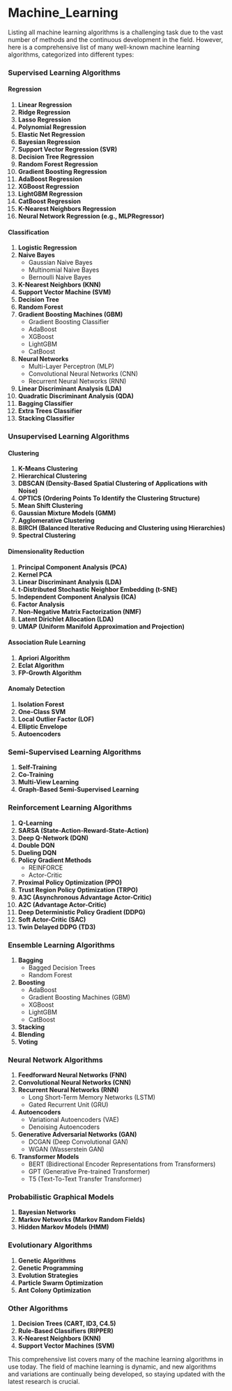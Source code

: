 # Machine_Learning
Listing all machine learning algorithms is a challenging task due to the vast number of methods and the continuous development in the field. However, here is a comprehensive list of many well-known machine learning algorithms, categorized into different types:

### Supervised Learning Algorithms

#### **Regression**
1. **Linear Regression**
2. **Ridge Regression**
3. **Lasso Regression**
4. **Polynomial Regression**
5. **Elastic Net Regression**
6. **Bayesian Regression**
7. **Support Vector Regression (SVR)**
8. **Decision Tree Regression**
9. **Random Forest Regression**
10. **Gradient Boosting Regression**
11. **AdaBoost Regression**
12. **XGBoost Regression**
13. **LightGBM Regression**
14. **CatBoost Regression**
15. **K-Nearest Neighbors Regression**
16. **Neural Network Regression (e.g., MLPRegressor)**

#### **Classification**
1. **Logistic Regression**
2. **Naive Bayes**
   - Gaussian Naive Bayes
   - Multinomial Naive Bayes
   - Bernoulli Naive Bayes
3. **K-Nearest Neighbors (KNN)**
4. **Support Vector Machine (SVM)**
5. **Decision Tree**
6. **Random Forest**
7. **Gradient Boosting Machines (GBM)**
   - Gradient Boosting Classifier
   - AdaBoost
   - XGBoost
   - LightGBM
   - CatBoost
8. **Neural Networks**
   - Multi-Layer Perceptron (MLP)
   - Convolutional Neural Networks (CNN)
   - Recurrent Neural Networks (RNN)
9. **Linear Discriminant Analysis (LDA)**
10. **Quadratic Discriminant Analysis (QDA)**
11. **Bagging Classifier**
12. **Extra Trees Classifier**
13. **Stacking Classifier**

### Unsupervised Learning Algorithms

#### **Clustering**
1. **K-Means Clustering**
2. **Hierarchical Clustering**
3. **DBSCAN (Density-Based Spatial Clustering of Applications with Noise)**
4. **OPTICS (Ordering Points To Identify the Clustering Structure)**
5. **Mean Shift Clustering**
6. **Gaussian Mixture Models (GMM)**
7. **Agglomerative Clustering**
8. **BIRCH (Balanced Iterative Reducing and Clustering using Hierarchies)**
9. **Spectral Clustering**

#### **Dimensionality Reduction**
1. **Principal Component Analysis (PCA)**
2. **Kernel PCA**
3. **Linear Discriminant Analysis (LDA)**
4. **t-Distributed Stochastic Neighbor Embedding (t-SNE)**
5. **Independent Component Analysis (ICA)**
6. **Factor Analysis**
7. **Non-Negative Matrix Factorization (NMF)**
8. **Latent Dirichlet Allocation (LDA)**
9. **UMAP (Uniform Manifold Approximation and Projection)**

#### **Association Rule Learning**
1. **Apriori Algorithm**
2. **Eclat Algorithm**
3. **FP-Growth Algorithm**

#### **Anomaly Detection**
1. **Isolation Forest**
2. **One-Class SVM**
3. **Local Outlier Factor (LOF)**
4. **Elliptic Envelope**
5. **Autoencoders**

### Semi-Supervised Learning Algorithms
1. **Self-Training**
2. **Co-Training**
3. **Multi-View Learning**
4. **Graph-Based Semi-Supervised Learning**

### Reinforcement Learning Algorithms
1. **Q-Learning**
2. **SARSA (State-Action-Reward-State-Action)**
3. **Deep Q-Network (DQN)**
4. **Double DQN**
5. **Dueling DQN**
6. **Policy Gradient Methods**
   - REINFORCE
   - Actor-Critic
7. **Proximal Policy Optimization (PPO)**
8. **Trust Region Policy Optimization (TRPO)**
9. **A3C (Asynchronous Advantage Actor-Critic)**
10. **A2C (Advantage Actor-Critic)**
11. **Deep Deterministic Policy Gradient (DDPG)**
12. **Soft Actor-Critic (SAC)**
13. **Twin Delayed DDPG (TD3)**

### Ensemble Learning Algorithms
1. **Bagging**
   - Bagged Decision Trees
   - Random Forest
2. **Boosting**
   - AdaBoost
   - Gradient Boosting Machines (GBM)
   - XGBoost
   - LightGBM
   - CatBoost
3. **Stacking**
4. **Blending**
5. **Voting**

### Neural Network Algorithms
1. **Feedforward Neural Networks (FNN)**
2. **Convolutional Neural Networks (CNN)**
3. **Recurrent Neural Networks (RNN)**
   - Long Short-Term Memory Networks (LSTM)
   - Gated Recurrent Unit (GRU)
4. **Autoencoders**
   - Variational Autoencoders (VAE)
   - Denoising Autoencoders
5. **Generative Adversarial Networks (GAN)**
   - DCGAN (Deep Convolutional GAN)
   - WGAN (Wasserstein GAN)
6. **Transformer Models**
   - BERT (Bidirectional Encoder Representations from Transformers)
   - GPT (Generative Pre-trained Transformer)
   - T5 (Text-To-Text Transfer Transformer)

### Probabilistic Graphical Models
1. **Bayesian Networks**
2. **Markov Networks (Markov Random Fields)**
3. **Hidden Markov Models (HMM)**

### Evolutionary Algorithms
1. **Genetic Algorithms**
2. **Genetic Programming**
3. **Evolution Strategies**
4. **Particle Swarm Optimization**
5. **Ant Colony Optimization**

### Other Algorithms
1. **Decision Trees (CART, ID3, C4.5)**
2. **Rule-Based Classifiers (RIPPER)**
3. **K-Nearest Neighbors (KNN)**
4. **Support Vector Machines (SVM)**

This comprehensive list covers many of the machine learning algorithms in use today. The field of machine learning is dynamic, and new algorithms and variations are continually being developed, so staying updated with the latest research is crucial.
